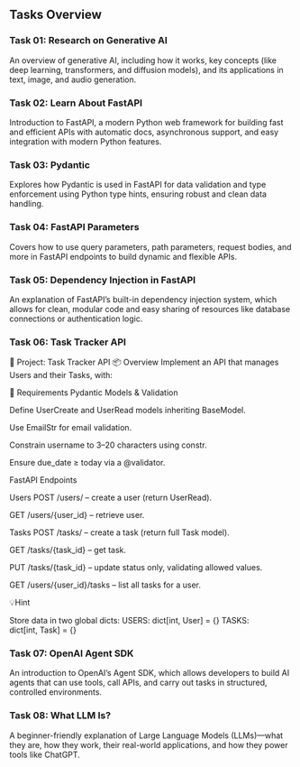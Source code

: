 ## Tasks Overview

### **Task 01: Research on Generative AI**
An overview of generative AI, including how it works, key concepts (like deep learning, transformers, and diffusion models), and its applications in text, image, and audio generation.

### **Task 02: Learn About FastAPI**
Introduction to FastAPI, a modern Python web framework for building fast and efficient APIs with automatic docs, asynchronous support, and easy integration with modern Python features.

### **Task 03: Pydantic**
Explores how Pydantic is used in FastAPI for data validation and type enforcement using Python type hints, ensuring robust and clean data handling.

### **Task 04: FastAPI Parameters**
Covers how to use query parameters, path parameters, request bodies, and more in FastAPI endpoints to build dynamic and flexible APIs.

### **Task 05: Dependency Injection in FastAPI**
An explanation of FastAPI’s built-in dependency injection system, which allows for clean, modular code and easy sharing of resources like database connections or authentication logic.

###  **Task 06: Task Tracker API**

📝 Project: Task Tracker API
📦 Overview
Implement an API that manages Users and their Tasks, with:

🚀 Requirements
Pydantic Models & Validation

Define UserCreate and UserRead models inheriting BaseModel. 

Use EmailStr for email validation. 

Constrain username to 3–20 characters using constr.

Ensure due_date ≥ today via a @validator. 

FastAPI Endpoints

Users
POST /users/ – create a user (return UserRead).

GET /users/{user_id} – retrieve user.

Tasks
POST /tasks/ – create a task (return full Task model).

GET /tasks/{task_id} – get task.

PUT /tasks/{task_id} – update status only, validating allowed values. 

GET /users/{user_id}/tasks – list all tasks for a user.



💡Hint

Store data in two global dicts:
USERS: dict[int, User] = {}
TASKS: dict[int, Task] = {}


### **Task 07: OpenAI Agent SDK**
An introduction to OpenAI’s Agent SDK, which allows developers to build AI agents that can use tools, call APIs, and carry out tasks in structured, controlled environments.

### **Task 08: What LLM Is?**
A beginner-friendly explanation of Large Language Models (LLMs)—what they are, how they work, their real-world applications, and how they power tools like ChatGPT.
